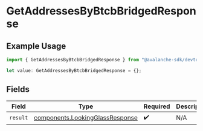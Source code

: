 # GetAddressesByBtcbBridgedResponse

## Example Usage

```typescript
import { GetAddressesByBtcbBridgedResponse } from "@avalanche-sdk/devtools/models/operations";

let value: GetAddressesByBtcbBridgedResponse = {};
```

## Fields

| Field                                                                              | Type                                                                               | Required                                                                           | Description                                                                        |
| ---------------------------------------------------------------------------------- | ---------------------------------------------------------------------------------- | ---------------------------------------------------------------------------------- | ---------------------------------------------------------------------------------- |
| `result`                                                                           | [components.LookingGlassResponse](../../models/components/lookingglassresponse.md) | :heavy_check_mark:                                                                 | N/A                                                                                |
